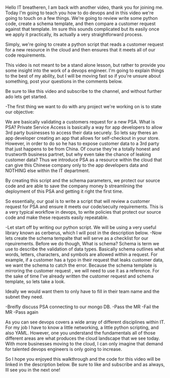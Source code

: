 Hello IT breatheren, I am back with another video, thank you for joining me. Today I'm going to teach you how to do devops and in this video we're going to touch on a few things. We're going to review write some python code, create a schema template, and then compare a customer request against that template. Im sure this sounds complicated but its easily once we apply it practically, its actually a very straightforward process.

Simply, we're going to create a python script that reads a customer request for a new resource in the cloud and then ensures that it meets all of our code requirements. 

This video is not meant to be a stand alone lesson, but rather to provide you some insight into the work of a devops engineer. I'm going to explain things to the best of my ability, but I will be moving fast so if you're unsure about something, post your questions in the comments below.

Be sure to like this video and subscribe to the channel, and without further ado lets get started. 

-The first thing we want to do with any project we're working on is to state our objective:

We are basically validating a customers request for a new PSA. What is PSA? Private Service Access is basically a way for app developers to allow 3rd party businesses to access their data securely. So lets say theres an app developer creating an app that allows for self-checkout in your store. However, in order to do so he has to expose customer data to a 3rd party that just happens to be from China. Of course they're a totally honest and trustworth business partnet, but why even take the chance of leaking customer data? Thus we introduce PSA as a resource within the cloud that can give this Chinese company only to the app developers data and NOTHING else within the IT department. 

By creating this script and the schema parameters, we protect our source code and are able to save the company money b streamlining the deployment of this PSA and getting it right the first time.

So essentially, our goal is to write a script that will review a customer request for PSA and ensure it meets our code/secuity requirements. This is a very typical workflow in devops, to write  policies that protect our source code and make these requests easily repeatable.  

-Let start off by writing our python script. We will be using a very useful library known as cerberus, which I will post in the description below. 
-Now lets create the schema tempalte that will serve as a checklist for our rqeuirements. Before we do though, What is schema? Schema is term we use to describe the validation of data types. Basically schema outlines what words, letters, characters, and symbols are allowed within a request. For example, if a customer has a typo in their request that leaks customer data, we want the schema to catch the error. Because the schema template is mirroring the customer request , we will need to use it as a reference. For the sake of time I've already written the customer request and schema template, so lets take a look.

Ideally we would want them to only have to fill in their team name and the subnet they need.

-Breifly discuss PSA connecting to our mongo DB.
-Pass the MR
-Fail the MR
-Pass again

As you can see devops covers a wide array of different disciplines within IT. For my job I have to know a little networking, a little python scripting, and also YAML. However, one you understand the fundamentals all of those different areas are what produces the cloud landscape that we see today. With more businesses moving to the cloud, I can only imagine that demand for talented devops engineers is only going to increase. 

So I hope you enjoyed this walkthrough and the code for this video will be linked in the description below. Be sure to like and subscribe and as always, Ill see you in the next one!

